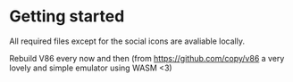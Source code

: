 # Getting started

All required files except for the social icons are avaliable locally. 

Rebuild V86 every now and then (from https://github.com/copy/v86 a very lovely and simple emulator using WASM <3)